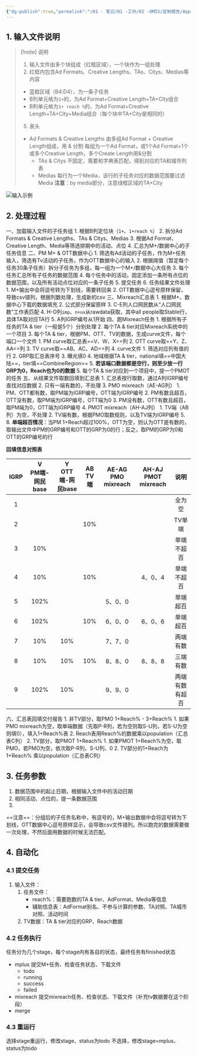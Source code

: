 ```yaml
---
{"dg-publish":true,"permalink":"/01 - 笔记/01 -工作/02 -OMIS/定制报告/Apple/2023.12.25 结案报告需求/","tags":["可乐","PMO"]}
---
```



## 1\. 输入文件说明

> [!note] 说明
> 1. 输入文件由多个块组成（红框区域），一个块作为一组处理
> 3. 红框内包含Ad Formats、Creative Lengths、TAs、Citys、Medias等内容
> 	- 蓝框区域（B4:D4），为一条子任务
> 	- B列单元格为`1+`的，为Ad Format+Creative Length+TA+City组合
> 	- B列单元格为`1+ reach %`的，为Ad Format+Creative Length+TA+City+Media组合（每个块中TA+City是相同的）
> 5. 表头
> 	- Ad Formats & Creative Lengths
> 		由多组Ad Format + Creative Length组成，用 & 分割
> 		每组为一个Ad Format，或1个Ad Format+1个或多个Creative Length，多个Create Length用&分割
>     - TAs & Citys
> 		不固定，需要和字典表匹配，得到对应的TA和城市列表
>     - Medias
> 		每行为一个Media，该行的子任务对应的数据范围要过滤Media
> **注意**：by media部分，注意绿框区域的TA+City

![输入示例](http://static.visualmaster.com.cn/20231227202647-421251c09af4a60e9ea880580d986ef0-041bd5.png)

## 2\. 处理过程

一、加载输入文件的子任务组
	1. 根据B列定位块（`1+`、`1+reach %`）
	2. 拆分Ad Formats & Creative Lengths、TAs & Citys、Medias
	3. 根据Ad Format、Creative Length、Media等筛选排期中的活动、点位
	4. 汇总为M+/数据中心的子任务信息
二、PM M+ & OTT数据中心
	1. 筛选有Ad活动的子任务，作为M+任务输入，筛选有Tv活动的子任务，作为OTT数据中心的输入
	2. 根据阈值（暂定每个任务30条子任务）拆分子任务为多组，每一组为一个M+/数据中心大任务
	3. 每个任务汇总所有子任务的数据范围
	4. 每个任务中的活动，固定添加一条所有点位的数据范围，以及所有活动点位对应的一条子任务
	5. 提交任务
	6. 任务结果文件处理
		1. M+输出中会将逗号转为下划线，需要转回来
		2. OTT数据中心逗号原样保留，导致csv错列，根据列数处理，生成新的csv
三、Mixreach汇总表
	1. 根据M+、数据中心下载的数据填充
	2. 公式部分保留原样
	3. C-E列人口网民数从“人口网民数”工作表匹配
	4. H-O列`imp`、`n+uv`从rawdata获取，其中all people取Stable行，具体TA取对应TA行
	5. A列IGRP编号从1开始
四、跑Mixreach任务
	1. 根据所有子任务的TA & tier（一般是5个）分别处理
	2. 每个TA & tier对应Mixreach系统中的一个项目
	3. 每个TA & tier，根据PM、OTT、TV的数据，生成curve文件，每个端口一个文件
		1. PM curve取汇总表==V、W、X==列
		2. OTT curve取==Y、Z、AA==列
		3. TV curve取==AB、AC、AD==列
	4. curve文件
		1. 筛选对应列有值的行
		2. GRP取汇总表序号
		3. 曝光填0
		4. 地域根据TA & tier，national填==中国大陆==，tier填==CombineRegion==
		5. **若该端口数据都是空行，则至少放一行GRP为0，Reach也为0的数据**
	5. 每个TA & tier对应到一个项目中，提一个PMOT的任务
五、从结果文件取数回填到汇总表
	1. 汇总表按行取数，通过A列IGRP编号查找对应数据
	2. 只有一端有数的，不处理
	3. PMO mixreach（AE-AG列）
		1. PM、OTT都有数，取PM端为IGRP编号，OTT端为IGRP编号
		2. PM有数且超百，OTT没有数，取PM端为IGRP编号，OTT端为0
		3. PM没有数，OTT有数且超百，取PM端为0，OTT端为IGRP编号
	4. PMOT mixreach（AH-AJ列）
		1. TV端（AB列）为空，不处理
		2. TV端有数，根据PMO取数规则，以及TV端为IGRP编号
	5. 
	8. **单端超百情况**：当PM 1+Reach超过100%，OTT为空，则认为OTT是有数的，取输出文件中PM的GRP编号和OTT的GRP为0的行；反之，取PM的GRP为0和OTT的GRP编号的行


**回填信息对照表**

| IGRP | V<br>PM端-网民base | Y<br>OTT端-网民base | AB<br>TV端 | AE-AG<br>PMO mixreach | AH-AJ<br>PMOT mixreach | 说明 |
| :--: | :--: | :--: | :--: | :--: | :--: | :--: |
| 1 |  |  |  |  |  | 全为空 |
| 2 |  |  | 10% |  |  | TV单端 |
| 3 | 10% |  |  |  |  | 单端不超百 |
| 4 | 10% |  | 10% |  | 4、0、4 | 单端不超百 |
| 5 | 102% |  |  | 5、0、0 |  | 单端超百 |
| 6 | 102% |  | 10% | 6、0、0 | 6、0、6 | 单端超百 |
| 7 | 10% | 10% |  | 7、7、0 |  | 两端有数 |
| 8 | 10% | 10% | 10% | 8、8、0 | 8、8、8 | 三端有数 |
| 9 | 102% | 10% |  | 9、9、0 |  | 两端有数有超百 |

六、汇总表回填交付报告
	1. 非TV部分，取PMO 1+Reach% - 3+Reach%
		1. 如果PMO mixreach为空，取单端数据（先取P-R列，若为空则取S-U列，若S-U为空则填0），填入1+Reach%表
		2. Reach表用Reach%的数据乘以population（汇总表C列）
	2. TV部分，取PMOT 1+Reach%
		1. 如果PMOT 1+Reach%为空，取PMO，若PMO为空，依次取P-R列、S-U列、0
		2. TV部分的1+Reach为1+Reach% 乘以population（汇总表C列）


## 3\. 任务参数

1. 数据范围中的起止日期，根据输入文件中的活动日期
2. 相同活动、点位的，提一条数据范围
3. 

==注意==：分组后的子任务名称中，有逗号的，M+输出数据中会将逗号转为下划线，OTT数据中心逗号原样显示，会导致csv文件错列。所以跑完的数据需要做一次处理，不然后面用数据的时候无法匹配。

## 4\. 自动化

### 4.1 提交任务

1. 输入文件：
	1. 任务文件：
		- reach%：需要跑数的TA & tier、AdFormat、Media等信息
		- 辅助信息表：AdFormat别名、不参与计算的参数、TA对照、TA城市对照、活动时间
	2. TV数据：TA & tier对应的GRP、Reach数据


### 4.2 任务执行

任务分为几个stage，每个stage内有各自的状态，最终任务有finished状态

- mplus  提交M+任务、检查任务状态、下载文件
	- todo
	- running
	- success
	- failed
- mixreach   提交mixreach任务、检查状态、下载文件（补充tv数据要在这个阶段）
- merge
### 4.3 重运行

选择stage重运行，修改stage、status为todo
不选择，修改stage=mplus、status为todo

